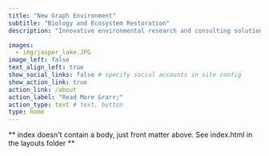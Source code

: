 ```yaml
---
title: "New Graph Environment"
subtitle: "Biology and Ecosystem Restoration"
description: "Innovative environmental research and consulting solutions."

images:
  - img/jasper_lake.JPG
image_left: false
text_align_left: true
show_social_links: false # specify social accounts in site config
show_action_link: true
action_link: /about
action_label: "Read More &rarr;"
action_type: text # text, button
type: home
---
```


** index doesn't contain a body, just front matter above.
See index.html in the layouts folder **
